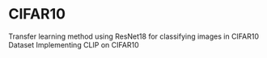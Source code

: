# CIFAR10
Transfer learning method using ResNet18 for classifying images in CIFAR10 Dataset
Implementing CLIP on CIFAR10
